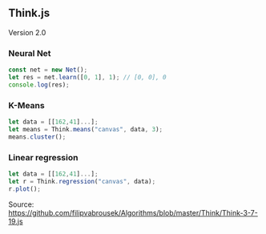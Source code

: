 ## Think.js
Version 2.0

### Neural Net

```js
const net = new Net();
let res = net.learn([0, 1], 1); // [0, 0], 0
console.log(res);
```

### K-Means
```js
let data = [[162,41]...];
let means = Think.means("canvas", data, 3);
means.cluster();
```


### Linear regression
```js
let data = [[162,41]...];
let r = Think.regression("canvas", data);
r.plot();
```

Source: https://github.com/filipvabrousek/Algorithms/blob/master/Think/Think-3-7-19.js
